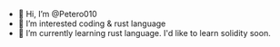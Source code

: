 - 👋 Hi, I’m @Petero010
- 👀 I’m interested coding & rust language
- 🌱 I’m currently learning rust language. I'd like to learn solidity soon.


<!---
Petero010/Petero010 is a ✨ special ✨ repository because its `README.md` (this file) appears on your GitHub profile.
You can click the Preview link to take a look at your changes.
--->
